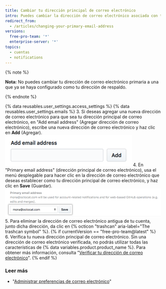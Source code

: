 ```yaml
---
title: Cambiar tu dirección principal de correo electrónico
intro: Puedes cambiar la dirección de correo electrónico asociada con tu cuenta de usuario en cualquier momento.
redirect_from:
  - /articles/changing-your-primary-email-address
versions:
  free-pro-team: '*'
  enterprise-server: '*'
topics:
  - cuentas
  - notifications
---
```


{% note %}

**Nota:** No puedes cambiar tu dirección de correo electrónico primaria a una que ya se haya configurado como tu dirección de respaldo.

{% endnote %}

{% data reusables.user_settings.access_settings %}
{% data reusables.user_settings.emails %}
3. Si deseas agregar una nueva dirección de correo electrónico para que sea tu dirección principal de correo electrónico, en "Add email address" (Agregar dirección de correo electrónico), escribe una nueva dirección de correo electrónico y haz clic en **Add** (Agregar). ![Botón Add another email address (Agregar otra dirección de correo electrónico)](/assets/images/help/settings/add_another_email_address.png)
4. En "Primary email address" (dirección principal de correo electrónico), usa el menú desplegable para hacer clic en la dirección de correo electrónico que deseas establecer como tu dirección principal de correo electrónico, y haz clic en **Save** (Guardar). ![Botón Set as primary (Establecer como principal)](/assets/images/help/settings/set_as_primary_email.png)
5. Para eliminar la dirección de correo electrónico antigua de tu cuenta, junto dicha dirección, da clic en
{% octicon "trashcan" aria-label="The trashcan symbol" %}.
{% if currentVersion == "free-pro-team@latest" %}
6. Verifica tu nueva dirección principal de correo electrónico. Sin una dirección de correo electrónico verificada, no podrás utilizar todas las
características de {% data variables.product.product_name %}. Para obtener más información, consulta "[Verificar tu dirección de correo electrónico](/articles/verifying-your-email-address)".
{% endif %}

### Leer más

- "[Administrar preferencias de correo electrónico](/articles/managing-email-preferences/)"

